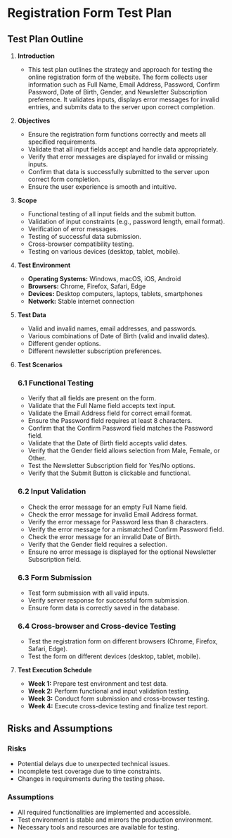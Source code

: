# Registration Form Test Plan

## Test Plan Outline

1. **Introduction**

   - This test plan outlines the strategy and approach for testing the online registration form of the website. The form collects user information such as Full Name, Email Address, Password, Confirm Password, Date of Birth, Gender, and Newsletter Subscription preference. It validates inputs, displays error messages for invalid entries, and submits data to the server upon correct completion.

2. **Objectives**

   - Ensure the registration form functions correctly and meets all specified requirements.
   - Validate that all input fields accept and handle data appropriately.
   - Verify that error messages are displayed for invalid or missing inputs.
   - Confirm that data is successfully submitted to the server upon correct form completion.
   - Ensure the user experience is smooth and intuitive.

3. **Scope**

   - Functional testing of all input fields and the submit button.
   - Validation of input constraints (e.g., password length, email format).
   - Verification of error messages.
   - Testing of successful data submission.
   - Cross-browser compatibility testing.
   - Testing on various devices (desktop, tablet, mobile).

4. **Test Environment**

   - **Operating Systems:** Windows, macOS, iOS, Android
   - **Browsers:** Chrome, Firefox, Safari, Edge
   - **Devices:** Desktop computers, laptops, tablets, smartphones
   - **Network:** Stable internet connection

5. **Test Data**

   - Valid and invalid names, email addresses, and passwords.
   - Various combinations of Date of Birth (valid and invalid dates).
   - Different gender options.
   - Different newsletter subscription preferences.

6. **Test Scenarios**

   ### 6.1 Functional Testing

   - Verify that all fields are present on the form.
   - Validate that the Full Name field accepts text input.
   - Validate the Email Address field for correct email format.
   - Ensure the Password field requires at least 8 characters.
   - Confirm that the Confirm Password field matches the Password field.
   - Validate that the Date of Birth field accepts valid dates.
   - Verify that the Gender field allows selection from Male, Female, or Other.
   - Test the Newsletter Subscription field for Yes/No options.
   - Verify that the Submit Button is clickable and functional.

   ### 6.2 Input Validation

   - Check the error message for an empty Full Name field.
   - Check the error message for invalid Email Address format.
   - Verify the error message for Password less than 8 characters.
   - Verify the error message for a mismatched Confirm Password field.
   - Check the error message for an invalid Date of Birth.
   - Verify that the Gender field requires a selection.
   - Ensure no error message is displayed for the optional Newsletter Subscription field.

   ### 6.3 Form Submission

   - Test form submission with all valid inputs.
   - Verify server response for successful form submission.
   - Ensure form data is correctly saved in the database.

   ### 6.4 Cross-browser and Cross-device Testing

   - Test the registration form on different browsers (Chrome, Firefox, Safari, Edge).
   - Test the form on different devices (desktop, tablet, mobile).

7. **Test Execution Schedule**
   - **Week 1:** Prepare test environment and test data.
   - **Week 2:** Perform functional and input validation testing.
   - **Week 3:** Conduct form submission and cross-browser testing.
   - **Week 4:** Execute cross-device testing and finalize test report.

## Risks and Assumptions

### Risks

- Potential delays due to unexpected technical issues.
- Incomplete test coverage due to time constraints.
- Changes in requirements during the testing phase.

### Assumptions

- All required functionalities are implemented and accessible.
- Test environment is stable and mirrors the production environment.
- Necessary tools and resources are available for testing.
